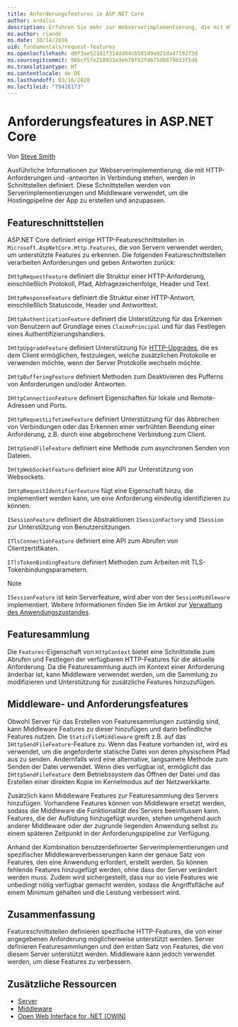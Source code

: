 ```yaml
---
title: Anforderungsfeatures in ASP.NET Core
author: ardalis
description: Erfahren Sie mehr zur Webserverimplementierung, die mit HTTP-Anforderungen und -antworten in Verbindung stehen, die in Schnittstellen definiert werden.
ms.author: riande
ms.date: 10/14/2016
uid: fundamentals/request-features
ms.openlocfilehash: d0f3ae521d1f314dd04cb581d9a921da4719273d
ms.sourcegitcommit: 98bcf5fe210931e3eb70f82fd675d8679b33f5d6
ms.translationtype: HT
ms.contentlocale: de-DE
ms.lasthandoff: 03/16/2020
ms.locfileid: "79416173"
---
```

# <a name="request-features-in-aspnet-core"></a>Anforderungsfeatures in ASP.NET Core

Von [Steve Smith](https://ardalis.com/)

Ausführliche Informationen zur Webserverimplementierung, die mit HTTP-Anforderungen und -antworten in Verbindung stehen, werden in Schnittstellen definiert. Diese Schnittstellen werden von Serverimplementierungen und Middleware verwendet, um die Hostingpipeline der App zu erstellen und anzupassen.

## <a name="feature-interfaces"></a>Featureschnittstellen

ASP.NET Core definiert einige HTTP-Featureschnittstellen in `Microsoft.AspNetCore.Http.Features`, die von Servern verwendet werden, um unterstützte Features zu erkennen. Die folgenden Featureschnittstellen verarbeiten Anforderungen und geben Antworten zurück:

`IHttpRequestFeature` definiert die Struktur einer HTTP-Anforderung, einschließlich Protokoll, Pfad, Abfragezeichenfolge, Header und Text.

`IHttpResponseFeature` definiert die Struktur einer HTTP-Antwort, einschließlich Statuscode, Header und Antworttext.

`IHttpAuthenticationFeature` definiert die Unterstützung für das Erkennen von Benutzern auf Grundlage eines `ClaimsPrincipal` und für das Festlegen eines Authentifizierungshandlers.

`IHttpUpgradeFeature` definiert Unterstützung für [HTTP-Upgrades](https://tools.ietf.org/html/rfc2616.html#section-14.42), die es dem Client ermöglichen, festzulegen, welche zusätzlichen Protokolle er verwenden möchte, wenn der Server Protokolle wechseln möchte.

`IHttpBufferingFeature` definiert Methoden zum Deaktivieren des Pufferns von Anforderungen und/oder Antworten.

`IHttpConnectionFeature` definiert Eigenschaften für lokale und Remote-Adressen und Ports.

`IHttpRequestLifetimeFeature` definiert Unterstützung für das Abbrechen von Verbindungen oder das Erkennen einer verfrühten Beendung einer Anforderung, z.B. durch eine abgebrochene Verbindung zum Client.

`IHttpSendFileFeature` definiert eine Methode zum asynchronen Senden von Dateien.

`IHttpWebSocketFeature` definiert eine API zur Unterstützung von Websockets.

`IHttpRequestIdentifierFeature` fügt eine Eigenschaft hinzu, die implementiert werden kann, um eine Anforderung eindeutig identifizieren zu können.

`ISessionFeature` definiert die Abstraktionen `ISessionFactory` und `ISession` zur Unterstützung von Benutzersitzungen.

`ITlsConnectionFeature` definiert eine API zum Abrufen von Clientzertifikaten.

`ITlsTokenBindingFeature` definiert Methoden zum Arbeiten mit TLS-Tokenbindungsparametern.

> [!NOTE]
> `ISessionFeature` ist kein Serverfeature, wird aber von der `SessionMiddleware` implementiert. Weitere Informationen finden Sie im Artikel zur [Verwaltung des Anwendungszustandes](app-state.md).

## <a name="feature-collections"></a>Featuresammlung

Die `Features`-Eigenschaft von `HttpContext` bietet eine Schnittstelle zum Abrufen und Festlegen der verfügbaren HTTP-Features für die aktuelle Anforderung. Da die Featuresammlung auch im Kontext einer Anforderung änderbar ist, kann Middleware verwendet werden, um die Sammlung zu modifizieren und Unterstützung für zusätzliche Features hinzuzufügen.

## <a name="middleware-and-request-features"></a>Middleware- und Anforderungsfeatures

Obwohl Server für das Erstellen von Featuresammlungen zuständig sind, kann Middleware Features zu dieser hinzufügen und darin befindliche Features nutzen. Die `StaticFileMiddleware` greift z.B. auf das `IHttpSendFileFeature`-Feature zu. Wenn das Feature vorhanden ist, wird es verwendet, um die angeforderte statische Datei von deren physischem Pfad aus zu senden. Andernfalls wird eine alternative, langsamere Methode zum Senden der Datei verwendet. Wenn dies verfügbar ist, ermöglicht das `IHttpSendFileFeature` dem Betriebssystem das Öffnen der Datei und das Erstellen einer direkten Kopie im Kernelmodus auf der Netzwerkkarte.

Zusätzlich kann Middleware Features zur Featuresammlung des Servers hinzufügen. Vorhandene Features können von Middleware ersetzt werden, sodass die Middleware die Funktionalität des Servers beeinflussen kann. Features, die der Auflistung hinzugefügt wurden, stehen umgehend auch anderer Middleware oder der zugrunde liegenden Anwendung selbst zu einem späteren Zeitpunkt in der Anforderungspipeline zur Verfügung.

Anhand der Kombination benutzerdefinierter Serverimplementierungen und spezifischer Middlewareverbesserungen kann der genaue Satz von Features, den eine Anwendung erfordert, erstellt werden. So können fehlende Features hinzugefügt werden, ohne dass der Server verändert werden muss. Zudem wird sichergestellt, dass nur so viele Features wie unbedingt nötig verfügbar gemacht werden, sodass die Angriffsfläche auf einem Minimum gehalten und die Leistung verbessert wird.

## <a name="summary"></a>Zusammenfassung

Featureschnittstellen definieren spezifische HTTP-Features, die von einer angegebenen Anforderung möglicherweise unterstützt werden. Server definieren Featuresammlungen und den ersten Satz von Features, die von diesem Server unterstützt werden. Middleware kann jedoch verwendet werden, um diese Features zu verbessern.

## <a name="additional-resources"></a>Zusätzliche Ressourcen

* [Server](xref:fundamentals/servers/index)
* [Middleware](xref:fundamentals/middleware/index)
* [Open Web Interface for .NET (OWIN)](xref:fundamentals/owin)
